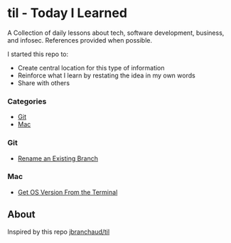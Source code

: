 # til - Today I Learned

A Collection of daily lessons about tech, software development, business, and infosec.
References provided when possible.

I started this repo to:

+ Create central location for this type of information
+ Reinforce what I learn by restating the idea in my own words
+ Share with others

### Categories

+ [Git](#git)
+ [Mac](#mac)

### Git

+ [Rename an Existing Branch](git/rename-existing-branch.md)

### Mac

+ [Get OS Version From the Terminal](mac/get-os-version-from-terminal.md)

## About

Inspired by this repo [jbranchaud/til](https://github.com/jbranchaud/til)
